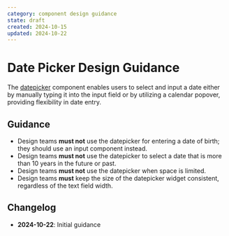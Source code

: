 ```yaml
---
category: component design guidance
state: draft
created: 2024-10-15
updated: 2024-10-22
---
```


# Date Picker Design Guidance

The [datepicker](https://clarity.design/documentation/datepicker) component enables users to select and input a date either by manually typing it into the input field or by utilizing a calendar popover, providing flexibility in date entry.

## Guidance

- Design teams **must not** use the datepicker for entering a date of birth; they should use an input component instead.
- Design teams **must not** use the datepicker to select a date that is more than 10 years in the future or past.
- Design teams **must not** use the datepicker when space is limited.
- Design teams **must** keep the size of the datepicker widget consistent, regardless of the text field width.

## Changelog

- **2024-10-22**: Initial guidance
